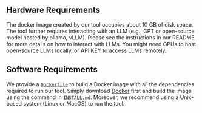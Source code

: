 ## Hardware Requirements
The docker image created by our tool occupies about 10 GB of disk space. The tool further requires interacting with an LLM (e.g., GPT or open-source model hosted by ollama, vLLM). Please see the instructions in our README for more details on how to interact with LLMs. You might need GPUs to host open-source LLMs locally, or API KEY to access LLMs remotely.

## Software Requirements
We provide a [`Dockerfile`](/Dockerfile) to build a Docker image with all the dependencies required to run our tool. Simply download [Docker](https://www.docker.com/) first and build the image using the command in [`INSTALL.md`](INSTALL.md). Moreover, we recommend using a Unix-based system (Linux or MacOS) to run the tool.
